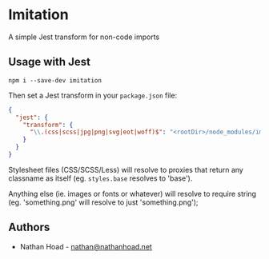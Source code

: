 # Imitation

A simple Jest transform for non-code imports

## Usage with Jest

`npm i --save-dev imitation`

Then set a Jest transform in your `package.json` file:

```json
{
  "jest": {
    "transform": {
      "\\.(css|scss|jpg|png|svg|eot|woff)$": "<rootDir>/node_modules/imitation"
    }
  }
}
```

Stylesheet files (CSS/SCSS/Less) will resolve to proxies that return any classname as itself (eg. `styles.base` resolves to 'base').

Anything else (ie. images or fonts or whatever) will resolve to require string (eg. 'something.png' will resolve to just 'something.png');

## Authors

- Nathan Hoad - [nathan@nathanhoad.net](mailto:nathan@nathanhoad.net)
